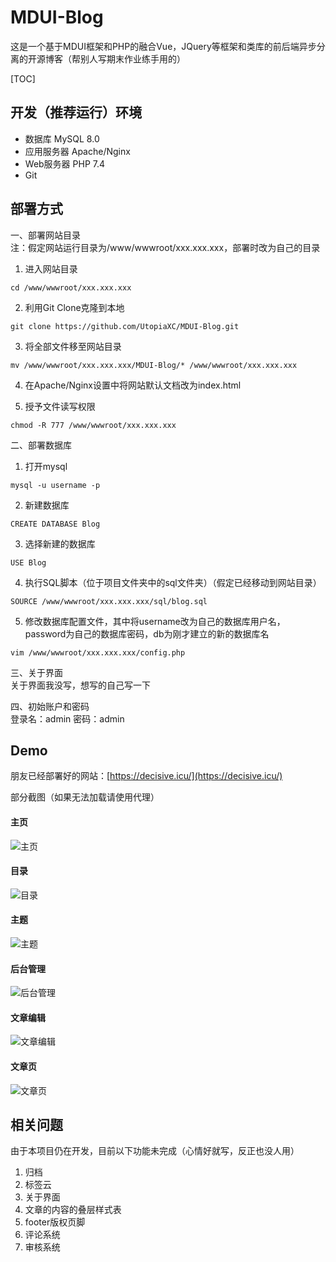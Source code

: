 # MDUI-Blog
这是一个基于MDUI框架和PHP的融合Vue，JQuery等框架和类库的前后端异步分离的开源博客（帮别人写期末作业练手用的）

[TOC]  


## 开发（推荐运行）环境
- 数据库 MySQL 8.0
- 应用服务器 Apache/Nginx
- Web服务器 PHP 7.4
- Git

## 部署方式 
一、部署网站目录  
注：假定网站运行目录为/www/wwwroot/xxx.xxx.xxx，部署时改为自己的目录
1. 进入网站目录
```shell
cd /www/wwwroot/xxx.xxx.xxx
```   

2. 利用Git Clone克隆到本地
```shell 
git clone https://github.com/UtopiaXC/MDUI-Blog.git
```
   
3. 将全部文件移至网站目录
```shell
mv /www/wwwroot/xxx.xxx.xxx/MDUI-Blog/* /www/wwwroot/xxx.xxx.xxx
```
   
4. 在Apache/Nginx设置中将网站默认文档改为index.html

5. 授予文件读写权限
```shell
chmod -R 777 /www/wwwroot/xxx.xxx.xxx
```  
   

二、部署数据库
1. 打开mysql
```shell
mysql -u username -p
```
   
2. 新建数据库
```mysql
CREATE DATABASE Blog
```
   
3. 选择新建的数据库
```mysql
USE Blog
```
   
4. 执行SQL脚本（位于项目文件夹中的sql文件夹）（假定已经移动到网站目录）
```mysql
SOURCE /www/wwwroot/xxx.xxx.xxx/sql/blog.sql
```
   
5. 修改数据库配置文件，其中将username改为自己的数据库用户名，password为自己的数据库密码，db为刚才建立的新的数据库名
```shell
vim /www/wwwroot/xxx.xxx.xxx/config.php
```
   
三、关于界面  
关于界面我没写，想写的自己写一下

四、初始账户和密码  
登录名：admin
密码：admin

## Demo  
朋友已经部署好的网站：[https://decisive.icu/](https://decisive.icu/)  

部分截图（如果无法加载请使用代理）  

#### 主页 
![主页](show/main_page.png)

#### 目录
![目录](show/index.png)

#### 主题
![主题](show/theme.png)

#### 后台管理
![后台管理](show/admin.png)

#### 文章编辑
![文章编辑](show/page_editor.png)

#### 文章页
![文章页](show/page.png)

## 相关问题
由于本项目仍在开发，目前以下功能未完成（心情好就写，反正也没人用）
1. 归档
2. 标签云
3. 关于界面
4. 文章的内容的叠层样式表
5. footer版权页脚
6. 评论系统
7. 审核系统